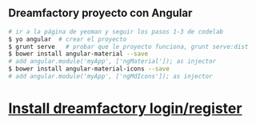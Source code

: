 ## Dreamfactory proyecto con Angular

```bash
# ir a la página de yeoman y seguir los pasos 1-3 de codelab
$ yo angular  # crear el proyecto
$ grunt serve   # probar que le proyecto funciona, grunt serve:dist
$ bower install angular-material --save
# add angular.module('myApp', ['ngMaterial']); as injector
$ bower install angular-material-icons --save
# add angular.module('myApp', ['ngMdIcons']); as injector


```
# [Install dreamfactory login/register](https://github.com/manviny/manviny.dflogin/tree/master)

